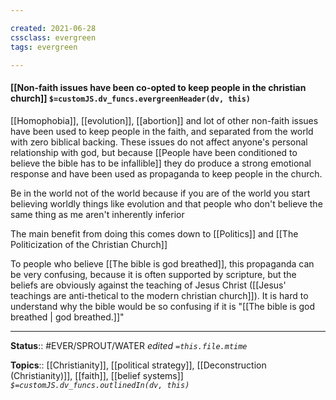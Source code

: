```yaml
---

created: 2021-06-28
cssclass: evergreen
tags: evergreen

---
```


#### [[Non-faith issues have been co-opted to keep people in the christian church]] `$=customJS.dv_funcs.evergreenHeader(dv, this)`

[[Homophobia]], [[evolution]], [[abortion]] and lot of other non-faith issues have been used to keep people in the faith, and separated from the world with zero biblical backing. These issues do not affect anyone's personal relationship with god, but because [[People have been conditioned to believe the bible has to be infallible]] they do produce a strong emotional response and have been used as propaganda to keep people in the church.

Be in the world not of the world because if you are of the world you start believing worldly things like evolution and that people who don't believe the same thing as me aren't inherently inferior

The main benefit from doing this comes down to [[Politics]] and [[The Politicization of the Christian Church]]

To people who believe [[The bible is god breathed]], this propaganda can be very confusing, because it is often supported by scripture, but the beliefs are obviously against the teaching of Jesus Christ ([[Jesus' teachings are anti-thetical to the modern christian church]]). It is hard to understand why the bible would be so confusing if it is "[[The bible is god breathed | god breathed.]]"

---

**Status**:: #EVER/SPROUT/WATER 
*edited `=this.file.mtime`*

**Topics**:: [[Christianity]], [[political strategy]], [[Deconstruction (Christianity)]], [[faith]], [[belief systems]]
*`$=customJS.dv_funcs.outlinedIn(dv, this)`*


